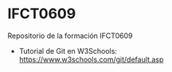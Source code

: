 # IFCT0609
Repositorio de la formación IFCT0609

- Tutorial de Git en W3Schools: https://www.w3schools.com/git/default.asp
